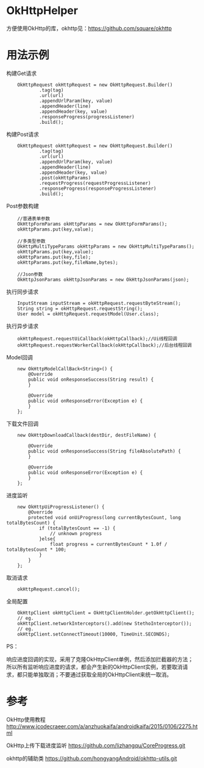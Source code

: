 # OkHttpHelper
方便使用OkHttp的库，okhttp见：https://github.com/square/okhttp

# 用法示例
构建Get请求

        OkHttpRequest okHttpRequest = new OkHttpRequest.Builder()
                .tag(tag)
                .url(url)
                .appendUrlParam(key, value)
                .appendHeader(line)
                .appendHeader(key, value)
                .responseProgress(progressListener)
                .build();

构建Post请求

        OkHttpRequest okHttpRequest = new OkHttpRequest.Builder()
                .tag(tag)
                .url(url)
                .appendUrlParam(key, value)
                .appendHeader(line)
                .appendHeader(key, value)
                .post(okHttpParams)
                .requestProgress(requestProgressListener)
                .responseProgress(responseProgressListener)
                .build();

Post参数构建

        //普通表单参数
        OkHttpFormParams okHttpParams = new OkHttpFormParams();
        okHttpParams.put(key,value);
        
        //多类型参数
        OkHttpMultiTypeParams okHttpParams = new OkHttpMultiTypeParams();
        okHttpParams.put(key,value);
        okHttpParams.put(key,file);
        okHttpParams.put(key,fileName,bytes);
        
        //Json参数
        OkHttpJsonParams okHttpJsonParams = new OkHttpJsonParams(json);

执行同步请求

        InputStream inputStream = okHttpRequest.requestByteStream();
        String string = okHttpRequest.requestString();
        User model = okHttpRequest.requestModel(User.class);

执行异步请求

        okHttpRequest.requestUiCallback(okHttpCallback);//Ui线程回调
        okHttpRequest.requestWorkerCallback(okHttpCallback);//后台线程回调

Model回调

        new OkHttpModelCallBack<String>() {
            @Override
            public void onResponseSuccess(String result) {
            }

            @Override
            public void onResponseError(Exception e) {
            }
        };

下载文件回调

        new OkHttpDownloadCallback(destDir, destFileName) {

            @Override
            public void onResponseSuccess(String fileAbsolutePath) {
            }

            @Override
            public void onResponseError(Exception e) {
            }
        };

进度监听

        new OkHttpUiProgressListener() {
            @Override
            protected void onUiProgress(long currentBytesCount, long totalBytesCount) {
                if (totalBytesCount == -1) {
                    // unknown progress
                }else{
                    float progress = currentBytesCount * 1.0f / totalBytesCount * 100;
                }
            }
        };

取消请求

        okHttpRequest.cancel();

全局配置

        OkHttpClient okHttpClient = OkHttpClientHolder.getOkHttpClient();
        // eg.
        okHttpClient.networkInterceptors().add(new StethoInterceptor());
        // eg.
        okHttpClient.setConnectTimeout(10000, TimeUnit.SECONDS);

PS：

响应进度回调的实现，采用了克隆OkHttpClient单例，然后添加拦截器的方法；所以所有监听响应进度的请求，都会产生新的OkHttpClient实例，若要取消请求，都只能单独取消；不要通过获取全局的OkHttpClient来统一取消。


# 参考
OkHttp使用教程
http://www.jcodecraeer.com/a/anzhuokaifa/androidkaifa/2015/0106/2275.html

OkHttp上传下载进度监听
https://github.com/lizhangqu/CoreProgress.git

okhttp的辅助类
https://github.com/hongyangAndroid/okhttp-utils.git
